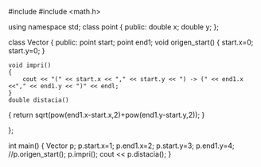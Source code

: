 #include <iostream>
#include <math.h>


using namespace std;
class point {
    public:
    double x;
    double y;
};

class Vector {
    public:
        point start;
        point end1;
    void origen_start()
    {
        start.x=0;
        start.y=0;
    }

    void impri()
    {
        cout << "(" << start.x << "," << start.y << ") -> (" << end1.x <<"," << end1.y << ")" << endl;
    }
    double distacia()
  {
       return sqrt(pow(end1.x-start.x,2)+pow(end1.y-start.y,2));
  }

};

int main()
{
    Vector p;
    p.start.x=1; p.end1.x=2; p.start.y=3; p.end1.y=4;
    //p.origen_start();
    p.impri();
    cout << p.distacia();
}
